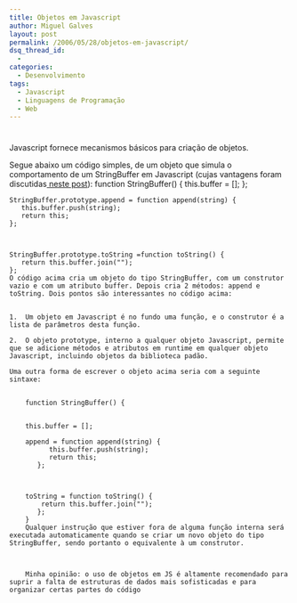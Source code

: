 ```yaml
---
title: Objetos em Javascript
author: Miguel Galves
layout: post
permalink: /2006/05/28/objetos-em-javascript/
dsq_thread_id:
  - 
categories:
  - Desenvolvimento
tags:
  - Javascript
  - Linguagens de Programação
  - Web
---
```

# 

Javascript fornece mecanismos básicos para criação de objetos.

Segue abaixo um código simples, de um objeto que simula o comportamento de um StringBuffer em Javascript (cujas vantagens foram discutidas[ neste post][1]): 
    function StringBuffer() {
        this.buffer = [];
    };
    
    StringBuffer.prototype.append = function append(string) {
       this.buffer.push(string);
       return this;
    };
    
    
    
    StringBuffer.prototype.toString =function toString() {
       return this.buffer.join("");
    };
    O código acima cria um objeto do tipo StringBuffer, com um construtor vazio e com um atributo buffer. Depois cria 2 métodos: append e toString. Dois pontos são interessantes no código acima:
    
        
    1.  Um objeto em Javascript é no fundo uma função, e o construtor é a lista de parâmetros desta função.
        
    2.  O objeto prototype, interno a qualquer objeto Javascript, permite que se adicione métodos e atributos em runtime em qualquer objeto Javascript, incluindo objetos da biblioteca padão.
    
    Uma outra forma de escrever o objeto acima seria com a seguinte sintaxe:
    
    
        function StringBuffer() {
    
    
        this.buffer = [];
        
        append = function append(string) {
              this.buffer.push(string);
              return this;
           };
        
        
        
        toString = function toString() {
            return this.buffer.join("");
           };
        }
        Qualquer instrução que estiver fora de alguma função interna será executada automaticamente quando se criar um novo objeto do tipo StringBuffer, sendo portanto o equivalente à um construtor.
        
        
        
        Minha opinião: o uso de objetos em JS é altamente recomendado para suprir a falta de estruturas de dados mais sofisticadas e para organizar certas partes do código

 [1]: http://log4dev.blogspot.com/2006/04/stringbuffer-em-javascript.html